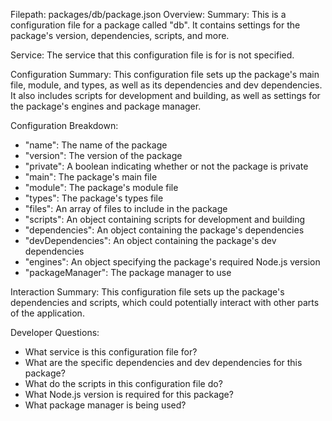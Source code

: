 Filepath: packages/db/package.json
Overview: Summary:
This is a configuration file for a package called "db". It contains settings for the package's version, dependencies, scripts, and more.

Service:
The service that this configuration file is for is not specified.

Configuration Summary:
This configuration file sets up the package's main file, module, and types, as well as its dependencies and dev dependencies. It also includes scripts for development and building, as well as settings for the package's engines and package manager.

Configuration Breakdown:
- "name": The name of the package
- "version": The version of the package
- "private": A boolean indicating whether or not the package is private
- "main": The package's main file
- "module": The package's module file
- "types": The package's types file
- "files": An array of files to include in the package
- "scripts": An object containing scripts for development and building
- "dependencies": An object containing the package's dependencies
- "devDependencies": An object containing the package's dev dependencies
- "engines": An object specifying the package's required Node.js version
- "packageManager": The package manager to use

Interaction Summary:
This configuration file sets up the package's dependencies and scripts, which could potentially interact with other parts of the application.

Developer Questions:
- What service is this configuration file for?
- What are the specific dependencies and dev dependencies for this package?
- What do the scripts in this configuration file do?
- What Node.js version is required for this package?
- What package manager is being used?

